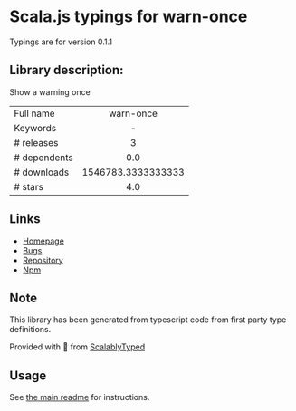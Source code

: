 
# Scala.js typings for warn-once

Typings are for version 0.1.1

## Library description:
Show a warning once

|                    |                 |
| ------------------ | :-------------: |
| Full name          | warn-once |
| Keywords           | - |
| # releases         | 3 |
| # dependents       | 0.0 |
| # downloads        | 1546783.3333333333 |
| # stars            | 4.0 |

## Links
- [Homepage](https://github.com/satya164/warn-once#readme)
- [Bugs](https://github.com/satya164/warn-once/issues)
- [Repository](https://github.com/satya164/warn-once)
- [Npm](https://www.npmjs.com/package/warn-once)
    


## Note
This library has been generated from typescript code from first party type definitions.

Provided with :purple_heart: from [ScalablyTyped](https://github.com/oyvindberg/ScalablyTyped)

## Usage
See [the main readme](../../readme.md) for instructions.


